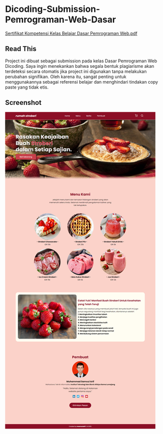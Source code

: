 # Dicoding-Submission-Pemrograman-Web-Dasar
[Sertifikat Kompetensi Kelas Belajar Dasar Pemrograman Web.pdf](https://www.dicoding.com/certificates/EYX46VVLJPDL?raw=true)
## Read This
Project ini dibuat sebagai submission pada kelas Dasar Pemrograman Web Dicoding. Saya ingin menekankan bahwa segala bentuk plagiarisme akan terdeteksi secara otomatis jika project ini digunakan tanpa melakukan perubahan signifikan. Oleh karena itu, sangat penting untuk menggunakannya sebagai referensi belajar dan menghindari tindakan copy paste yang tidak etis.
## Screenshot
![alt text](https://github.com/ariefmhd/Dicoding-Submission-Pemrograman-Web-Dasar/blob/main/img/screenshot.png?raw=true)
